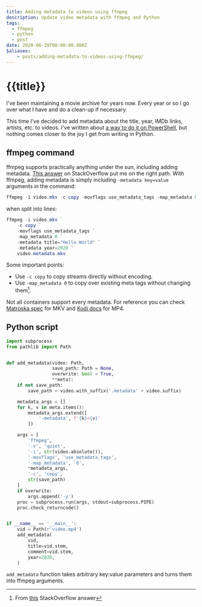 ```yaml
---
title: Adding metadata to videos using ffmpeg
description: Update video metadata with ffmpeg and Python
tags:
  - ffmpeg
  - python
  - post
date: 2020-06-29T00:00:00.000Z
$aliases:
    - posts/adding-metadata-to-videos-using-ffmpeg/
---
```

# {{title}}

I've been maintaining a movie archive for years now. Every year or so I go over what I have and do a clean-up if necessary.

This time I've decided to add metadata about the title, year, IMDb links, artists, etc. to videos. I've written about [a way to do it on PowerShell][metadata], but nothing comes closer to the joy I get from writing in Python.

## ffmpeg command
ffmpeg supports practically anything under the sun, including adding metadata. [This answer][ffmpeg_addmeta] on StackOverflow put me on the right path. With ffmpeg, adding metadata is simply including `-metadata key=value` arguments in the command:

```powershell
ffmpeg -i video.mkv -c copy -movflags use_metadata_tags -map_metadata 0 -metadata title="Hello World" -metadata year=2020 video.metadata.mkv
```

when split into lines:

```powershell
ffmpeg -i video.mkv ` 
    -c copy `
    -movflags use_metadata_tags `
    -map_metadata 0 `
    -metadata title="Hello World" `
    -metadata year=2020 `
    video.metadata.mkv
```

Some important points:
- Use `-c copy` to copy streams directly without encoding.
- Use `-map_metadata 0` to copy over existing meta tags without changing them[^ffmpeg_keepmeta].

Not all containers support every metadata. For reference you can check [Matroska spec][matroska] for MKV and [Kodi docs][kodi] for MP4.

## Python script

```python
import subprocess
from pathlib import Path


def add_metadata(video: Path,
                 save_path: Path = None,
                 overwrite: bool = True,
                 **meta):
    if not save_path:
        save_path = video.with_suffix('.metadata' + video.suffix)

    metadata_args = []
    for k, v in meta.items():
        metadata_args.extend([
            '-metadata', f'{k}={v}'
        ])

    args = [
        'ffmpeg',
        '-v', 'quiet',
        '-i', str(video.absolute()),
        '-movflags', 'use_metadata_tags',
        '-map_metadata', '0',
        *metadata_args,
        '-c', 'copy',
        str(save_path)
    ]
    if overwrite:
        args.append('-y')
    proc = subprocess.run(args, stdout=subprocess.PIPE)
    proc.check_returncode()


if __name__ == '__main__':
    vid = Path(r'video.mp4')
    add_metadata(
        vid,
        title=vid.stem,
        comment=vid.stem,
        year=2020,
    )

```

`add_metadata` function takes arbitrary key:value parameters and turns them into ffmpeg arguments.




[metadata]: /posts/powershell-file-metadata-guide/#video-metadata
[matroska]: https://www.matroska.org/technical/tagging.html
[kodi]: https://kodi.wiki/view/Video_file_tagging#Supported_Tags
[ffmpeg_addmeta]: https://stackoverflow.com/a/11479066/5298150
[ffmpeg_keepmeta]: https://video.stackexchange.com/questions/23741/how-to-prevent-ffmpeg-from-dropping-metadata

[^ffmpeg_keepmeta]: From [this][ffmpeg_keepmeta] StackOverflow answer